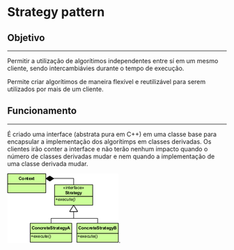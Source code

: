 # Strategy pattern

## Objetivo
---
Permitir a utilização de algorítimos independentes entre sí em um mesmo cliente, sendo intercambiávies durante o tempo de execução.

Permite criar algorítimos de maneira flexível e reutilizável para serem utilizados por mais de um cliente.

## Funcionamento
---
É criado uma interface (abstrata pura em C++) em uma classe base para encapsular a implementação dos algorítimps em classes derivadas. Os clientes irão conter a interface e não terão nenhum impacto quando o número de classes derivadas mudar e nem quando a implementação de uma classe derivada mudar.

![Strategy UML](Img/Strategy_Pattern_in_UML.png "Strategy UML").